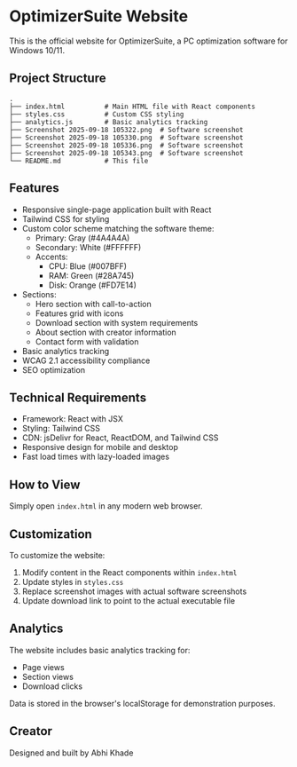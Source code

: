 # OptimizerSuite Website

This is the official website for OptimizerSuite, a PC optimization software for Windows 10/11.

## Project Structure

```
.
├── index.html          # Main HTML file with React components
├── styles.css          # Custom CSS styling
├── analytics.js        # Basic analytics tracking
├── Screenshot 2025-09-18 105322.png  # Software screenshot
├── Screenshot 2025-09-18 105330.png  # Software screenshot
├── Screenshot 2025-09-18 105336.png  # Software screenshot
├── Screenshot 2025-09-18 105343.png  # Software screenshot
└── README.md           # This file
```

## Features

- Responsive single-page application built with React
- Tailwind CSS for styling
- Custom color scheme matching the software theme:
  - Primary: Gray (#4A4A4A)
  - Secondary: White (#FFFFFF)
  - Accents: 
    - CPU: Blue (#007BFF)
    - RAM: Green (#28A745)
    - Disk: Orange (#FD7E14)
- Sections:
  - Hero section with call-to-action
  - Features grid with icons
  - Download section with system requirements
  - About section with creator information
  - Contact form with validation
- Basic analytics tracking
- WCAG 2.1 accessibility compliance
- SEO optimization

## Technical Requirements

- Framework: React with JSX
- Styling: Tailwind CSS
- CDN: jsDelivr for React, ReactDOM, and Tailwind CSS
- Responsive design for mobile and desktop
- Fast load times with lazy-loaded images

## How to View

Simply open `index.html` in any modern web browser.

## Customization

To customize the website:

1. Modify content in the React components within `index.html`
2. Update styles in `styles.css`
3. Replace screenshot images with actual software screenshots
4. Update download link to point to the actual executable file

## Analytics

The website includes basic analytics tracking for:
- Page views
- Section views
- Download clicks

Data is stored in the browser's localStorage for demonstration purposes.

## Creator

Designed and built by Abhi Khade